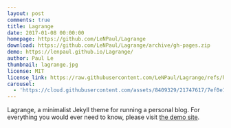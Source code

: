 ```yaml
---
layout: post
comments: true
title: Lagrange
date: 2017-01-08 00:00:00
homepage: https://github.com/LeNPaul/Lagrange
download: https://github.com/LeNPaul/Lagrange/archive/gh-pages.zip
demo: https://lenpaul.github.io/Lagrange/
author: Paul Le
thumbnail: lagrange.jpg
license: MIT
license_link: https://raw.githubusercontent.com/LeNPaul/Lagrange/refs/heads/gh-pages/LICENSE.md
carousel:
  - 'https://cloud.githubusercontent.com/assets/8409329/21747617/7ef0e18e-d53a-11e6-8f90-8bb14b62ba20.jpg'
---
```


Lagrange, a minimalist Jekyll theme for running a personal blog. For everything you would ever need to know, please visit [the demo site](https://lenpaul.github.io/Lagrange/).

